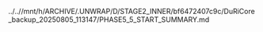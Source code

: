 ../..//mnt/h/ARCHIVE/.UNWRAP/D/STAGE2_INNER/bf6472407c9c/DuRiCore_backup_20250805_113147/PHASE5_5_START_SUMMARY.md
